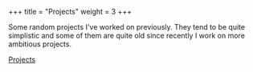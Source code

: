 +++
title = "Projects"
weight = 3
+++

Some random projects I've worked on previously. They tend to be quite simplistic and some of them are quite old since recently I work on more ambitious projects.

[Projects](@/projects/_index.md)